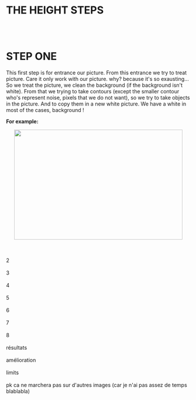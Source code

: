<h1>THE HEIGHT STEPS</h1>
<br><br>


<strong><h1>STEP ONE</h1></strong>

This first step is for entrance our picture. From this entrance we try to treat picture. Care it only work with our picture. why? because it's so exausting...
<br>
So we treat the picture, we clean the background (if the background isn't white). From that we trying to take contours (except the smaller contour who's represent noise, pixels that we do not want), so we try to take objects in the picture. And to copy them in a new white picture. We have a white in most of the cases, background !

<strong>For example:</strong>

<p align="center">
  <img width="460" height="300" src="https://user-images.githubusercontent.com/54853371/67151961-803a4d00-f2ce-11e9-8b6c-12888f8b0f5c.png">
</p>











<br><br>
2
<br><br>
3
<br><br>
4
<br><br>
5
<br><br>
6
<br><br>
7
<br><br>
8
<br><br>
résultats
<br><br>
amélioration
<br><br>
limits
<br><br>
pk ca ne marchera pas sur d'autres images (car je n'ai pas assez de temps blablabla)
<br><br>
